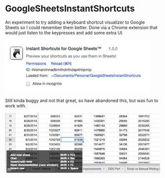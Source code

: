 # GoogleSheetsInstantShortcuts
An experiment to try adding a keyboard shortcut visualizer to Google Sheets so I could remember them better. Done via a Chrome extension that would just listen to the keypresses and add some extra UI.

![](https://github.com/carlinyuen/GoogleSheetsInstantShortcuts/raw/master/images/extension.png "")

Still kinda buggy and not that great, so have abandoned this, but was fun to work with.

![](https://github.com/carlinyuen/GoogleSheetsInstantShortcuts/raw/master/images/screenshot.png "Screenshot in action!")
